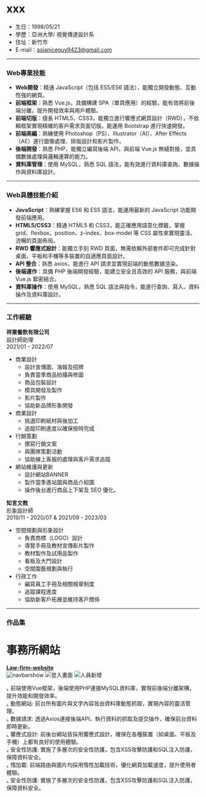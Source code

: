 # xxx
- 生日：1998/05/21
- 學歷：亞洲大學/ 視覺傳達設計系
- 住址：新竹市
- E-mail：asianiceguy9423@gmail.com 
<hr>

### Web專業技能
- **Web開發**：精通 JavaScript（包括 ES5/ES6 語法），能獨立開發動態、互動性強的網頁。
- **前端框架**：熟悉 Vue.js，具備構建 SPA（單頁應用）的經驗，能有效將前後端分離，提升開發效率與用戶體驗。
- **前端切版**：擅長 HTML5、CSS3，能獨立進行響應式網頁設計（RWD），不依賴框架實現精確的客戶需求頁面切版。能運用 Bootstrap 進行快速開發。
- **前端美編**：熟練使用 Photoshop（PS）、Illustrator（AI）、After Effects（AE）進行圖像處理、排版設計和影片製作。
- **後端開發**：熟悉 PHP，能獨立編寫後端 API，與前端 Vue.js 無縫對接，並具備數據處理與邏輯運算的能力。
- **資料庫管理**：使用 MySQL，熟悉 SQL 語法，能有效進行資料庫查詢、數據操作與資料庫設計。
<hr>

### Web具體技能介紹
- **JavaScript**：熟練掌握 ES6 和 ES5 語法，能運用最新的 JavaScript 功能開發前端應用。
- **HTML5/CSS3**：精通 HTML5 和 CSS3，能正確應用語意化標籤，掌握 grid、flexbox、position、z-index、box-model 等 CSS 屬性來實現靈活、流暢的頁面佈局。
- **RWD 響應式設計**：能獨立手刻 RWD 頁面，無需依賴外部套件即可完成針對桌面、平板和手機等多裝置的自適應頁面設計。
- **API 整合**：熟悉 axios，能進行 API 請求並實現前端的動態數據渲染。
- **後端運作**：具備 PHP 後端開發經驗，能建立安全且高效的 API 服務，與前端 Vue.js 緊密結合。
- **資料庫操作**：使用 MySQL，熟悉 SQL 語法與指令，能進行查詢、寫入、資料操作及資料庫設計。
<hr>

### 工作經驗 
**祥業餐飲有限公司**
<BR>
設計師助理
<BR>
2021/01 - 2022/07
<BR>
   * 商業設計
      * 設計宣傳圖、海報及招牌
      * 負責當季商品拍攝與修圖
      * 商品包裝設計
      * 模具開發及製作
      * 影片製作
      * 協助新品牌形象開發
   * 商業設計
      * 挑選印刷紙材與後加工
      * 追蹤印刷進度以確保按時完成
   * 行銷策劃
      * 撰寫行銷文案
      * 與團隊策劃活動
      * 協助線上客服的處理與客戶需求追蹤
   * 網站維護與更新
      * 設計網站BANNER
      * 製作當季進站圖與商品介紹圖
      * 操作後台進行商品上下架及 SEO 優化。

**知言文教**
<BR>
形象設計師
<BR>
2019/11 - 2020/07 & 2021/09 - 2023/03
<BR>
   * 空間規劃與形象設計
      * 負責商標（LOGO）設計
      * 導覽手冊及教材宣傳影片製作
      * 教材製作及試用品製作
      * 看板及大門設計
      * 空間園藝規劃與執行
   * 行政工作
      * 編寫員工手冊及相關規章制度
      * 追蹤課程進度
      * 協助新客戶拓展並維持客戶關係
<hr>

### 作品集
 # 事務所網站
  <a href="https://github.com/asianiceguy9423/Law-firm-website/tree/main" target="blank"><B>Law-firm-website</B></a> <BR>
  ![navbarshow](https://github.com/user-attachments/assets/54c60d11-9079-4927-a584-bd028b7d36bf)
![登入畫面](https://github.com/user-attachments/assets/40d1c3ee-6886-4c07-b36e-97e134da0196)
![人員新增](https://github.com/user-attachments/assets/5fa709a4-8b99-4bec-b233-8f7e3d29e46a)

   ⌞ 前端使用Vue框架，後端使用PHP連接MySQL資料庫，實現前後端分離架構，提升效能和開發效率。<BR>
   ⌞ 動態網站: 前台所有圖片與文字內容皆由資料庫動態抓取，實現內容的靈活管理。<BR>
   ⌞ 數據請求: 透過Axios連接後端API，執行資料的抓取及提交操作，確保前台資料即時更新。<BR>
   ⌞ 響應式設計: 前後台網站皆採用響應式設計，確保在各種裝置（如桌面、平板及手機）上都有良好的使用體驗。<BR>
   ⌞ 安全性防護: 實施了多層次的安全性防護，包含XSS攻擊防護和SQL注入防護，保障資料安全。<BR>
   ⌞ 惰加載: 前端路由與圖片均採用惰性加載技術，優化網頁加載速度，提升使用者體驗。<BR>
   ⌞ 安全性防護: 實施了多層次的安全性防護，包含XSS攻擊防護和SQL注入防護，保障資料安全。<BR>
